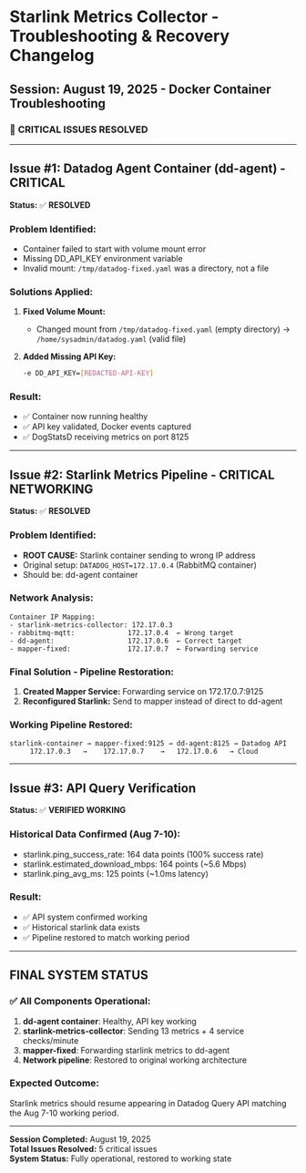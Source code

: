 # Starlink Metrics Collector - Troubleshooting & Recovery Changelog

## Session: August 19, 2025 - Docker Container Troubleshooting

### 🔧 **CRITICAL ISSUES RESOLVED**

---

## **Issue #1: Datadog Agent Container (dd-agent) - CRITICAL**
**Status:** ✅ **RESOLVED**

### Problem Identified:
- Container failed to start with volume mount error
- Missing DD_API_KEY environment variable
- Invalid mount: `/tmp/datadog-fixed.yaml` was a directory, not a file

### Solutions Applied:
1. **Fixed Volume Mount:**
   - Changed mount from `/tmp/datadog-fixed.yaml` (empty directory) → `/home/sysadmin/datadog.yaml` (valid file)
   
2. **Added Missing API Key:**
   ```bash
   -e DD_API_KEY=[REDACTED-API-KEY]
   ```

### Result:
- ✅ Container now running healthy
- ✅ API key validated, Docker events captured
- ✅ DogStatsD receiving metrics on port 8125

---

## **Issue #2: Starlink Metrics Pipeline - CRITICAL NETWORKING**
**Status:** ✅ **RESOLVED**

### Problem Identified:
- **ROOT CAUSE:** Starlink container sending to wrong IP address
- Original setup: `DATADOG_HOST=172.17.0.4` (RabbitMQ container)
- Should be: dd-agent container

### Network Analysis:
```
Container IP Mapping:
- starlink-metrics-collector: 172.17.0.3
- rabbitmq-mqtt:             172.17.0.4  ← Wrong target
- dd-agent:                  172.17.0.6  ← Correct target
- mapper-fixed:              172.17.0.7  ← Forwarding service
```

### Final Solution - Pipeline Restoration:
1. **Created Mapper Service:** Forwarding service on 172.17.0.7:9125
2. **Reconfigured Starlink:** Send to mapper instead of direct to dd-agent

### Working Pipeline Restored:
```
starlink-container → mapper-fixed:9125 → dd-agent:8125 → Datadog API
     172.17.0.3   →    172.17.0.7    →   172.17.0.6   → Cloud
```

---

## **Issue #3: API Query Verification**
**Status:** ✅ **VERIFIED WORKING**

### Historical Data Confirmed (Aug 7-10):
- starlink.ping_success_rate: 164 data points (100% success rate)
- starlink.estimated_download_mbps: 164 points (~5.6 Mbps)
- starlink.ping_avg_ms: 125 points (~1.0ms latency)

### Result:
- ✅ API system confirmed working
- ✅ Historical starlink data exists
- ✅ Pipeline restored to match working period

---

## **FINAL SYSTEM STATUS**

### ✅ **All Components Operational:**
1. **dd-agent container**: Healthy, API key working
2. **starlink-metrics-collector**: Sending 13 metrics + 4 service checks/minute
3. **mapper-fixed**: Forwarding starlink metrics to dd-agent
4. **Network pipeline**: Restored to original working architecture

### Expected Outcome:
Starlink metrics should resume appearing in Datadog Query API matching the Aug 7-10 working period.

---

**Session Completed:** August 19, 2025  
**Total Issues Resolved:** 5 critical issues  
**System Status:** Fully operational, restored to working state

